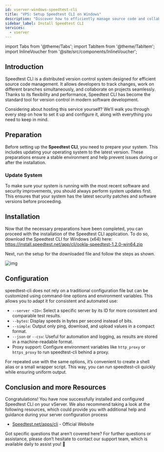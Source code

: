 ```yaml
---
id: vserver-windows-speedtest-cli
title: "VPS: Setup Speedtest CLI on Windows"
description: "Discover how to efficiently manage source code and collaborate using Speedtest CLI for seamless version control in modern development → Learn more now"
sidebar_label: Install Speedtest CLI
services:
  - vserver
---
```


import Tabs from '@theme/Tabs';
import TabItem from '@theme/TabItem';
import InlineVoucher from '@site/src/components/InlineVoucher';

## Introduction

Speedtest CLI is a distributed version control system designed for efficient source code management. It allows developers to track changes, work on different branches simultaneously, and collaborate on projects seamlessly. Thanks to its flexibility and performance, Speedtest CLI has become the standard tool for version control in modern software development.

Considering about hosting this service yourself? We’ll walk you through every step on how to set it up and configure it, along with everything you need to keep in mind.

<InlineVoucher />



## Preparation

Before setting up the **Speedtest CLI**, you need to prepare your system. This includes updating your operating system to the latest version. These preparations ensure a stable environment and help prevent issues during or after the installation.


### Update System
To make sure your system is running with the most recent software and security improvements, you should always perform system updates first. This ensures that your system has the latest security patches and software versions before proceeding.



## Installation

Now that the necessary preparations have been completed, you can proceed with the installation of the Speedtest CLI application. To do so, download the Speedtest CLI for Windows (x64) here: https://install.speedtest.net/app/cli/ookla-speedtest-1.2.0-win64.zip

Next, run the setup for the downloaded file and follow the steps as shown.

![img](https://screensaver01.zap-hosting.com/index.php/s/XXERYCa3eKjYmxS/download)



## Configuration

speedtest-cli does not rely on a traditional configuration file but can be customized using command-line options and environment variables. This allows you to adapt it for consistent and automated use:

- `--server <ID>`: Select a specific server by its ID for more consistent and comparable test results.  
- `--bytes`: Display speeds in bytes per second instead of bits.  
- `--simple`: Output only ping, download, and upload values in a compact format.  
- `--json` or `--csv`: Useful for automation and logging, as results are stored in a machine-readable format.  
- Proxy support: Configure environment variables like `http_proxy` or `https_proxy` to run speedtest-cli behind a proxy.  

For repeated use with the same options, it’s convenient to create a shell alias or a small wrapper script. This way, you can run speedtest-cli quickly while ensuring uniform output.



## Conclusion and more Resources

Congratulations! You have now successfully installed and configured Speedtest CLI on your vServer. We also recommend taking a look at the following resources, which could provide you with additional help and guidance during your server configuration process

- [Speedtest.net/apps/cli](https://www.speedtest.net/apps/cli) - Official Website

Got specific questions that aren't covered here? For further questions or assistance, please don’t hesitate to contact our support team, which is available daily to assist you! 🙂



<InlineVoucher />